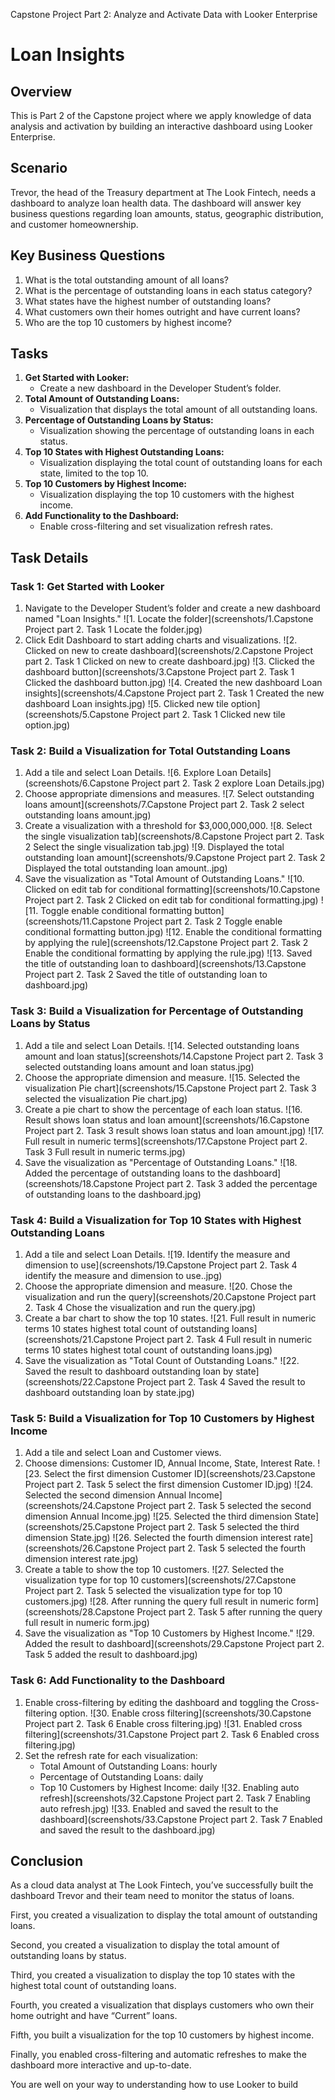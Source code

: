 Capstone Project Part 2: Analyze and Activate Data with Looker Enterprise

# Loan Insights

## Overview
This is Part 2 of the Capstone project where we apply knowledge of data analysis and activation by building an interactive dashboard using Looker Enterprise.

## Scenario
Trevor, the head of the Treasury department at The Look Fintech, needs a dashboard to analyze loan health data. The dashboard will answer key business questions regarding loan amounts, status, geographic distribution, and customer homeownership.

## Key Business Questions
1. What is the total outstanding amount of all loans?
2. What is the percentage of outstanding loans in each status category?
3. What states have the highest number of outstanding loans?
4. What customers own their homes outright and have current loans?
5. Who are the top 10 customers by highest income?

## Tasks
1. **Get Started with Looker:**
   - Create a new dashboard in the Developer Student’s folder.
2. **Total Amount of Outstanding Loans:**
   - Visualization that displays the total amount of all outstanding loans.
3. **Percentage of Outstanding Loans by Status:**
   - Visualization showing the percentage of outstanding loans in each status.
4. **Top 10 States with Highest Outstanding Loans:**
   - Visualization displaying the total count of outstanding loans for each state, limited to the top 10.
5. **Top 10 Customers by Highest Income:**
   - Visualization displaying the top 10 customers with the highest income.
6. **Add Functionality to the Dashboard:**
   - Enable cross-filtering and set visualization refresh rates.

## Task Details

### Task 1: Get Started with Looker
1. Navigate to the Developer Student’s folder and create a new dashboard named "Loan Insights."
   ![1. Locate the folder](screenshots/1.Capstone Project part 2. Task 1 Locate the folder.jpg)
2. Click Edit Dashboard to start adding charts and visualizations.
   ![2. Clicked on new to create dashboard](screenshots/2.Capstone Project part 2. Task 1 Clicked on new to create dashboard.jpg)
   ![3. Clicked the dashboard button](screenshots/3.Capstone Project part 2. Task 1 Clicked the dashboard button.jpg)
   ![4. Created the new dashboard Loan insights](screenshots/4.Capstone Project part 2. Task 1 Created the new dashboard Loan insights.jpg)
   ![5. Clicked new tile option](screenshots/5.Capstone Project part 2. Task 1 Clicked new tile option.jpg)

### Task 2: Build a Visualization for Total Outstanding Loans
1. Add a tile and select Loan Details.
   ![6. Explore Loan Details](screenshots/6.Capstone Project part 2. Task 2 explore Loan Details.jpg)
2. Choose appropriate dimensions and measures.
   ![7. Select outstanding loans amount](screenshots/7.Capstone Project part 2. Task 2 select outstanding loans amount.jpg)
3. Create a visualization with a threshold for $3,000,000,000.
   ![8. Select the single visualization tab](screenshots/8.Capstone Project part 2. Task 2 Select the single visualization tab.jpg)
   ![9. Displayed the total outstanding loan amount](screenshots/9.Capstone Project part 2. Task 2 Displayed the total outstanding loan amount..jpg)
4. Save the visualization as "Total Amount of Outstanding Loans."
   ![10. Clicked on edit tab for conditional formatting](screenshots/10.Capstone Project part 2. Task 2 Clicked on edit tab for conditional formatting.jpg)
   ![11. Toggle enable conditional formatting button](screenshots/11.Capstone Project part 2. Task 2 Toggle enable conditional formatting button.jpg)
   ![12. Enable the conditional formatting by applying the rule](screenshots/12.Capstone Project part 2. Task 2 Enable the conditional formatting by applying the rule.jpg)
   ![13. Saved the title of outstanding loan to dashboard](screenshots/13.Capstone Project part 2. Task 2 Saved the title of outstanding loan to dashboard.jpg)

### Task 3: Build a Visualization for Percentage of Outstanding Loans by Status
1. Add a tile and select Loan Details.
   ![14. Selected outstanding loans amount and loan status](screenshots/14.Capstone Project part 2. Task 3 selected outstanding loans amount and loan status.jpg)
2. Choose the appropriate dimension and measure.
   ![15. Selected the visualization Pie chart](screenshots/15.Capstone Project part 2. Task 3 selected the visualization Pie chart.jpg)
3. Create a pie chart to show the percentage of each loan status.
   ![16. Result shows loan status and loan amount](screenshots/16.Capstone Project part 2. Task 3 result shows loan status and loan amount.jpg)
   ![17. Full result in numeric terms](screenshots/17.Capstone Project part 2. Task 3 Full result in numeric terms.jpg)
4. Save the visualization as "Percentage of Outstanding Loans."
   ![18. Added the percentage of outstanding loans to the dashboard](screenshots/18.Capstone Project part 2. Task 3 added the percentage of outstanding loans to the dashboard.jpg)

### Task 4: Build a Visualization for Top 10 States with Highest Outstanding Loans
1. Add a tile and select Loan Details.
   ![19. Identify the measure and dimension to use](screenshots/19.Capstone Project part 2. Task 4 identify the measure and dimension to use..jpg)
2. Choose the appropriate dimension and measure.
   ![20. Chose the visualization and run the query](screenshots/20.Capstone Project part 2. Task 4 Chose the visualization and run the query.jpg)
3. Create a bar chart to show the top 10 states.
   ![21. Full result in numeric terms 10 states highest total count of outstanding loans](screenshots/21.Capstone Project part 2. Task 4 Full result in numeric terms 10 states highest total count of outstanding loans.jpg)
4. Save the visualization as "Total Count of Outstanding Loans."
   ![22. Saved the result to dashboard outstanding loan by state](screenshots/22.Capstone Project part 2. Task 4 Saved the result to dashboard outstanding loan by state.jpg)

### Task 5: Build a Visualization for Top 10 Customers by Highest Income
1. Add a tile and select Loan and Customer views.
2. Choose dimensions: Customer ID, Annual Income, State, Interest Rate.
   ![23. Select the first dimension Customer ID](screenshots/23.Capstone Project part 2. Task 5 select the first dimension Customer ID.jpg)
   ![24. Selected the second dimension Annual Income](screenshots/24.Capstone Project part 2. Task 5 selected the second dimension Annual Income.jpg)
   ![25. Selected the third dimension State](screenshots/25.Capstone Project part 2. Task 5 selected the third dimension State.jpg)
   ![26. Selected the fourth dimension interest rate](screenshots/26.Capstone Project part 2. Task 5 selected the fourth dimension interest rate.jpg)
3. Create a table to show the top 10 customers.
   ![27. Selected the visualization type for top 10 customers](screenshots/27.Capstone Project part 2. Task 5 selected the visualization type for top 10 customers.jpg)
   ![28. After running the query full result in numeric form](screenshots/28.Capstone Project part 2. Task 5 after running the query full result in numeric form.jpg)
4. Save the visualization as "Top 10 Customers by Highest Income."
   ![29. Added the result to dashboard](screenshots/29.Capstone Project part 2. Task 5 added the result to dashboard.jpg)

### Task 6: Add Functionality to the Dashboard
1. Enable cross-filtering by editing the dashboard and toggling the Cross-filtering option.
   ![30. Enable cross filtering](screenshots/30.Capstone Project part 2. Task 6 Enable cross filtering.jpg)
   ![31. Enabled cross filtering](screenshots/31.Capstone Project part 2. Task 6 Enabled cross filtering.jpg)
2. Set the refresh rate for each visualization:
   - Total Amount of Outstanding Loans: hourly
   - Percentage of Outstanding Loans: daily
   - Top 10 Customers by Highest Income: daily
   ![32. Enabling auto refresh](screenshots/32.Capstone Project part 2. Task 7 Enabling auto refresh.jpg)
   ![33. Enabled and saved the result to the dashboard](screenshots/33.Capstone Project part 2. Task 7 Enabled and saved the result to the dashboard.jpg)

## Conclusion
As a cloud data analyst at The Look Fintech, you’ve successfully built the dashboard Trevor and their team need to monitor the status of loans.

First, you created a visualization to display the total amount of outstanding loans.

Second, you created a visualization to display the total amount of outstanding loans by status.

Third, you created a visualization to display the top 10 states with the highest total count of outstanding loans.

Fourth, you created a visualization that displays customers who own their home outright and have “Current” loans.

Fifth, you built a visualization for the top 10 customers by highest income.

Finally, you enabled cross-filtering and automatic refreshes to make the dashboard more interactive and up-to-date.

You are well on your way to understanding how to use Looker to build
